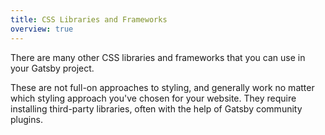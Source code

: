 ```yaml
---
title: CSS Libraries and Frameworks
overview: true
---
```


There are many other CSS libraries and frameworks that you can use in your Gatsby project.

These are not full-on approaches to styling, and generally work no matter which styling approach you've chosen for your website. They require installing third-party libraries, often with the help of Gatsby community plugins.

<GuideList slug={props.slug} />